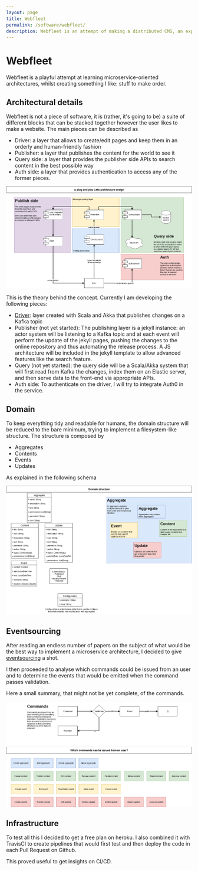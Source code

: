 ```yaml
---
layout: page
title: Webfleet
permalink: /software/webfleet/
description: Webfleet is an attempt of making a distributed CMS, an experiment to learn microservice architecture
---
```


# Webfleet

Webfleet is a playful attempt at learning microservice-oriented architectures, whilst creating something I like:
stuff to make order.

## Architectural details

Webfleet is not a piece of software, it is (rather, it's going to be) a suite of different blocks that can be
stacked together however the user likes to make a website. The main pieces can be described as

* Driver: a layer that allows to create/edit pages and keep them in an orderly and human-friendly fashion
* Publisher: a layer that publishes the content for the world to see it
* Query side: a layer that provides the publisher side APIs to search content in the best possible way
* Auth side: a layer that provides authentication to access any of the former pieces.

![Architecture diagram](/static/images/webfleet/webfleet-architecture.png)

This is the theory behind the concept. Currently I am developing the following pieces:

* [Driver](https://github.com/LukeDS-it/webfleet-driver): layer created with Scala and Akka that publishes
changes on a Kafka topic
* Publisher (not yet started): The publishing layer is a jekyll instance: an actor system will be listening to a Kafka
topic and at each event will perform the update of the jekyll pages, pushing the changes to the online repository and
thus automating the release process. A JS architecture will be included in the jekyll template to allow advanced
features like the search feature.
* Query (not yet started): the query side will be a Scala/Akka system that will first read from Kafka the changes,
index them on an Elastic server, and then serve data to the front-end via appropriate APIs.
* Auth side: To authenticate on the driver, I will try to integrate Auth0 in the service. 

## Domain

To keep everything tidy and readable for humans, the domain structure will be reduced to the bare minimum, trying to
implement a filesystem-like structure. The structure is composed by

* Aggregates
* Contents
* Events
* Updates

As explained in the following schema

![Domain diagram](/static/images/webfleet/webfleet-domain.png)

## Eventsourcing

After reading an endless number of papers on the subject of what would be the best way to implement a microservice
architecture, I decided to give [eventsourcing](https://martinfowler.com/eaaDev/EventSourcing.html) a shot.

I then proceeded to analyse which commands could be issued from an user and to determine the events that would
be emitted when the command passes validation.

Here a small summary, that might not be yet complete, of the commands.

![Commands diagram](/static/images/webfleet/webfleet-commands.png)

## Infrastructure

To test all this I decided to get a free plan on heroku. I also combined it with TravisCI to create pipelines that would
first test and then deploy the code in each Pull Request on Github.

This proved useful to get insights on CI/CD.

